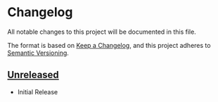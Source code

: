 # Changelog

All notable changes to this project will be documented in this file.

The format is based on [Keep a Changelog](https://keepachangelog.com/en/1.0.0/),
and this project adheres to [Semantic Versioning](https://semver.org/spec/v2.0.0.html).

## [Unreleased]

- Initial Release

[unreleased]: https://github.com/bristol-su/support/compare/v0.1...HEAD
[0.1]: https://github.com/bristol-su/support/releases/tag/v0.1
